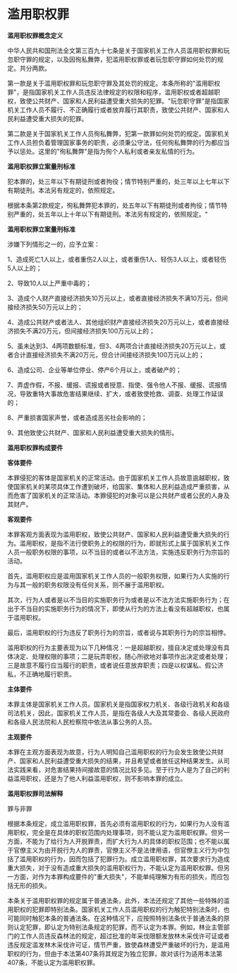  # 滥用职权罪

**滥用职权罪概念定义**

中华人民共和国刑法全文第三百九十七条是关于国家机关工作人员滥用职权罪和玩忽职守罪的规定，以及因徇私舞弊，犯滥用职权罪或者玩忽职守罪如何处罚的规定。共分两款。　

第一款是关于滥用职权罪和玩忽职守罪及其处罚的规定。本条所称的"滥用职权罪"，是指国家机关工作人员违反法律规定的权限和程序，滥用职权或者超越职权，致使公共财产、国家和人民利益遭受重大损失的犯罪。"玩忽职守罪"是指国家机关工作人员不履行、不正确履行或者放弃履行其职责，致使公共财产、国家和人民利益遭受重大损失的犯罪。

第二款是关于国家机关工作人员徇私舞弊，犯第一款罪如何处罚的规定。国家机关工作人员担负着管理国家事务的职责，必须秉公守法，任何徇私舞弊的行为都应当予以惩处。这里的"徇私舞弊"是指为徇个人私利或者亲友私情的行为。

**滥用职权罪立案量刑标准**

犯本罪的，处三年以下有期徒刑或者拘役；情节特别严重的，处三年以上七年以下有期徒刑。本法另有规定的，依照规定。

根据本条第2款规定，徇私舞弊犯本罪的，处五年以下有期徒刑或者拘役；情节特别严重的，处五年以上十年以下有期徒刑。本法另有规定的，依照规定。"

**滥用职权罪立案量刑标准**

涉嫌下列情形之一的，应予立案：

1、造成死亡1人以上，或者重伤2人以上，或者重伤1人、轻伤3人以上，或者轻伤5人以上的；

2、导致10人以上严重中毒的；

3、造成个人财产直接经济损失10万元以上，或者直接经济损失不满10万元，但间接经济损失50万元以上的；

4、造成公共财产或者法人、其他组织财产直接经济损失20万元以上，或者直接经济损失不满20万元，但间接经济损失100万元以上的；

5、虽未达到3、4两项数额标准，但3、4两项合计直接经济损失20万元以上，或者合计直接经济损失不满20万元，但合计间接经济损失100万元以上的；

6、造成公司、企业等单位停业、停产6个月以上，或者破产的；

7、弄虚作假，不报、缓报、谎报或者授意、指使、强令他人不报、缓报、谎报情况，导致重特大事故危害结果继续、扩大，或者致使抢救、调查、处理工作延误的；

8、严重损害国家声誉，或者造成恶劣社会影响的；

9、其他致使公共财产、国家和人民利益遭受重大损失的情形。

**滥用职权罪构成要件**

**客体要件**

本罪侵犯的客体是国家机关的正常活动。由于国家机关工作人员故意逾越职权，致使国家机关的某项具体工作遭到破坏，给国家、集体和人民利益造成严重损害，从而危害了国家机关的正常活动。本罪侵犯的对象可以是公共财产或者公民的人身及其财产。

 

**客观要件**

本罪客观方面表现为滥用职权，致使公共财产、国家和人民利益遭受重大损失的行为。滥用职权，是指不法行使职务上的权限的行为，即就形式上属于国家机关工作人员一般职务权限的事项，以不当目的或者以不法方法，实施违反职务行为宗旨的活动。

首先，滥用职权应是滥用国家机关工作人员的一般职务权限，如果行为人实施的行为与其一般的职务权限没有任何关系，则不展于滥用职权。

其次，行为人或者是以不当目的实施职务行为或者是以不法方法实施职务行为；在出于不当目的实施职务行为的情况下，即使从行为的方法上看没有超越职权，也属于滥用职权。

最后，滥用职权的行为违反了职务行为的宗旨，或者说与其职务行为的宗旨相悖。

滥用职权的行为主要表现为以下几种情况：一是超越职权，擅自决定或处理没有具体决定、处理权限的事项；二是玩弄职权，随心所欲地对事项作出决定或者处理；三是故意不履行应当履行的职责，或者说任意放弃职责；四是以权谋私、假公济私，不正确地履行职责。

**主体要件**

本罪主体是国家机关工作人员。国家机关是指国家权力机关、各级行政机关和各级司法机关，因此，国家机关工作人员，是指在各级人大及其常委会、各级人民政府和各级人民法院和人民检察院中依法从事公务的人员。

**主观要件**

本罪在主观方面表现为故意，行为人明知自己滥用职权的行为会发生致使公共财产、国家和人民利益遭受重大损失的结果，并且希望或者放任这种结果发生。从司法实践来看，对危害结果持间接故意的情况比较多见。至于行为人是为了自己的利益滥用职权，还是为了他人利益滥用职权，则不影响本罪的成立。

**滥用职权罪司法解释**

罪与非罪

根据本条规定，成立滥用职权罪，首先必须有滥用职权的行为，如果行为人没有滥用职权，完全是在具体的职权范围内处理事项，则不能认定为滥用职权罪。但另一方面，不能为了给行为人开脱罪责，而扩大行为人的具体的职权范围；也不能以属于官僚主义为由开脱行为人的罪责，官僚主义不是法律用语，但官僚主义行为中包括了滥用职权的行为，因而包括了犯罪行为。成立滥用职权罪，其次要求行为造成重大损失，对于没有造成重大损失的滥用职权行为，不能认定为滥用职权罪。但另一方面，对作为本罪构成要件的"重大损失"，不能单纯理解为有形的损失，而应包括无形的损失。

本条关于滥用职权罪的规定属于普通法条，此外，本法还规定了其他一些特殊的滥用职权的犯罪即特别法条。国家机关工作人员滥用职权的行为触犯特别法条时，也可能同时触犯本条的普通法条。在这种情况下，应按照特别法条优于普通法条的原则认定犯罪，即认定为特别法条规定的犯罪，而不认定为本罪。例如，林业主管部门的工作人员违反森林法的规定，超过批准的年采伐限额发放林木采伐许可证或者违反规定滥发林木采伐许可证，情节严重，致使森林遭受严重破坏的行为，是滥用职权的行为，但由于本法第407条将其规定为独立犯罪，故对该行为适用本法第407条，不能认定为滥用职权罪。